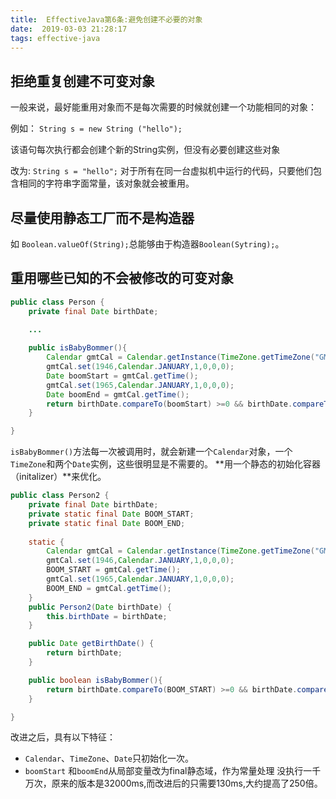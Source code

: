 ```yaml
---
title:  EffectiveJava第6条:避免创建不必要的对象
date:  2019-03-03 21:28:17
tags: effective-java
---
```


## 拒绝重复创建不可变对象
一般来说，最好能重用对象而不是每次需要的时候就创建一个功能相同的对象：

例如：
`String s = new String ("hello");`

该语句每次执行都会创建个新的String实例，但没有必要创建这些对象

改为:
`String s = "hello";`
对于所有在同一台虚拟机中运行的代码，只要他们包含相同的字符串字面常量，该对象就会被重用。

<!-- more --> 

## 尽量使用静态工厂而不是构造器
如
`Boolean.valueOf(String);`总能够由于构造器`Boolean(Sytring);`。

## 重用哪些已知的不会被修改的可变对象

```java
public class Person {
    private final Date birthDate;
	
	...

    public isBabyBommer(){
        Calendar gmtCal = Calendar.getInstance(TimeZone.getTimeZone("GMT"));
        gmtCal.set(1946,Calendar.JANUARY,1,0,0,0);
        Date boomStart = gmtCal.getTime();
        gmtCal.set(1965,Calendar.JANUARY,1,0,0,0);
        Date boomEnd = gmtCal.getTime();
        return birthDate.compareTo(boomStart) >=0 && birthDate.compareTo(boomEnd) <0;
    }

}
```
`isBabyBommer()`方法每一次被调用时，就会新建一个`Calendar`对象，一个`TimeZone`和两个`Date`实例，这些很明显是不需要的。
**用一个静态的初始化容器（initalizer）**来优化。

```java
public class Person2 {
    private final Date birthDate;
    private static final Date BOOM_START;
    private static final Date BOOM_END;
    
    static {
        Calendar gmtCal = Calendar.getInstance(TimeZone.getTimeZone("GMT"));
        gmtCal.set(1946,Calendar.JANUARY,1,0,0,0);
        BOOM_START = gmtCal.getTime();
        gmtCal.set(1965,Calendar.JANUARY,1,0,0,0);
        BOOM_END = gmtCal.getTime();
    }
    public Person2(Date birthDate) {
        this.birthDate = birthDate;
    }

    public Date getBirthDate() {
        return birthDate;
    }

    public boolean isBabyBommer(){
        return birthDate.compareTo(BOOM_START) >=0 && birthDate.compareTo(BOOM_END) <0;
    }

}

```
改进之后，具有以下特征：
- `Calendar`、`TimeZone`、`Date`只初始化一次。
- `boomStart` 和`boomEnd`从局部变量改为final静态域，作为常量处理
没执行一千万次，原来的版本是32000ms,而改进后的只需要130ms,大约提高了250倍。


